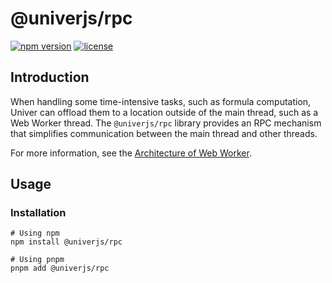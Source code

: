# @univerjs/rpc

[![npm version](https://img.shields.io/npm/v/@univerjs/rpc)](https://npmjs.org/package/@univerjs/rpc)
[![license](https://img.shields.io/npm/l/@univerjs/rpc)](https://img.shields.io/npm/l/@univerjs/rpc)

## Introduction

When handling some time-intensive tasks, such as formula computation, Univer can offload them to a location outside of the main thread, such as a Web Worker thread. The `@univerjs/rpc` library provides an RPC mechanism that simplifies communication between the main thread and other threads.

For more information, see the [Architecture of Web Worker](https://univer.ai/en-us/guides/architecture/web-worker/).

## Usage

### Installation

```shell
# Using npm
npm install @univerjs/rpc

# Using pnpm
pnpm add @univerjs/rpc
```
